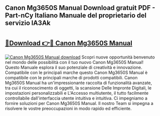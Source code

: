 ## Canon Mg3650S Manual Download gratuit PDF - Part-nCy Italiano Manuale del proprietario del servizio lA3Ak

# <h2><a href="http://dfd4qi.blite.top/?on=Canon+Mg3650S+Manual">🔗Download 👉🔴 Canon Mg3650S Manual</a></h2>

[![Canon Mg3650S Manual download](https://i.imgur.com/lujVjoI.png)](http://dfd4qi.blite.top/?on=Canon+Mg3650S+Manual)
Scopri nuove opportunità benvenuto nel mondo delle possibilità con il tuo nuovo Canon Mg3650S Manual! Questo Manuale esplora il suo potenziale di creatività e innovazione. Compatibile con le principali marche questo Canon Mg3650S Manual è compatibile con le principali marche di prodotti compatibili. Canon Mg3650S Manual ha un'impressionante raccolta di funzionalità avanzate, tra cui il riconoscimento di oggetti, la scansione Delle Impronte Digitali, le impostazioni personalizzabili e L'Accesso multiutente, il tutto facilmente controllabile dall'interfaccia utente intuitiva e intuitiva. Ci impegniamo a fornire soluzioni per Canon Mg3650S Manual. Il nostro Team si impegna a risolvere le vostre preoccupazioni in modo rapido ed efficiente.
